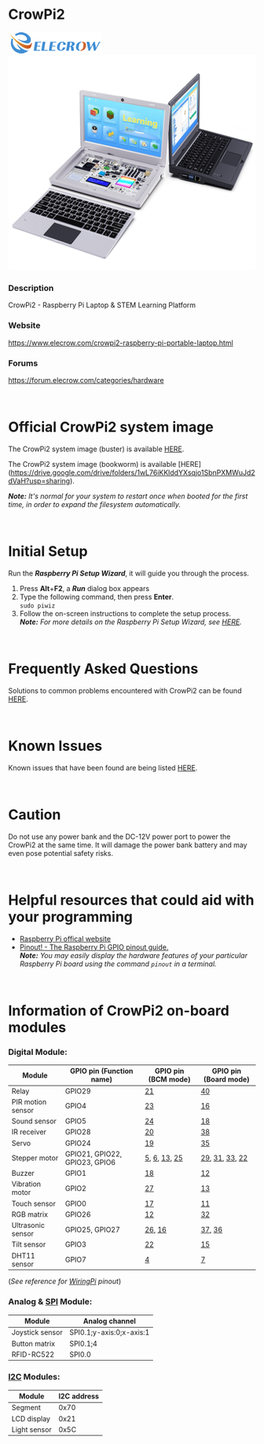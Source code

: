 # CrowPi2
<a href="https://www.elecrow.com"><img src="./images/Elecrow_logo.png" alt="Elecrow"></a>  
![image](./images/crowpi2.jpg)  

### Description
CrowPi2 - Raspberry Pi Laptop & STEM Learning Platform

### Website
https://www.elecrow.com/crowpi2-raspberry-pi-portable-laptop.html

### Forums
https://forum.elecrow.com/categories/hardware

<br>

# Official CrowPi2 system image
The CrowPi2 system image (buster) is available [HERE](https://drive.google.com/file/d/1vNiY359ShIS39KHX0jtAyz682MvaxhdK/view?usp=sharing).  

The CrowPi2 system image (bookworm) is available [HERE]
(https://drive.google.com/drive/folders/1wL76iKKlddYXsqjo1SbnPXMWuJd2dVaH?usp=sharing).

***Note:** It's normal for your system to restart once when booted for the first time, in order to expand the filesystem automatically.*  

<br>

# Initial Setup
Run the ***Raspberry Pi Setup Wizard***, it will guide you through the process.  
1. Press **Alt**+**F2**, a ***Run*** dialog box appears  
2. Type the following command, then press **Enter**. <br> `sudo piwiz`  
3. Follow the on-screen instructions to complete the setup process.  
***Note:** For more details on the Raspberry Pi Setup Wizard, see [HERE](https://www.raspberrypi.org/blog/raspbian-update-june-2018/).*  

<br>

# Frequently Asked Questions
Solutions to common problems encountered with CrowPi2 can be found [HERE](./faq/TOC-FAQ.md#frequently-asked-questions).  

<br>

# Known Issues
Known issues that have been found are being listed [HERE](./known_issues/TOC-KI.md#known-issues).  

<br>

# Caution
Do not use any power bank and the DC-12V power port to power the CrowPi2 at the same time. It will damage the power bank battery and may even pose potential safety risks.  

<br>

# Helpful resources that could aid with your programming
- [Raspberry Pi offical website](https://www.raspberrypi.org/help/)  
- [Pinout! - The Raspberry Pi GPIO pinout guide.](https://pinout.xyz/)  
***Note:** You may easily display the hardware features of your particular Raspberry Pi board using the command `pinout` in a terminal.*  

<br>

# Information of CrowPi2 on-board modules

### Digital Module:
| Module             | GPIO pin (Function name)      | GPIO pin (BCM mode)   | GPIO pin (Board mode) |
| -------------------| ------------------------------| ----------------------| ----------------------|
| Relay              | GPIO29                        | [21](https://pinout.xyz/pinout/pin40_gpio21)  | [40](https://pinout.xyz/pinout/pin40_gpio21) |
| PIR motion sensor  | GPIO4                         | [23](https://pinout.xyz/pinout/pin16_gpio23)  | [16](https://pinout.xyz/pinout/pin16_gpio23) |
| Sound sensor       | GPIO5                         | [24](https://pinout.xyz/pinout/pin18_gpio24)  | [18](https://pinout.xyz/pinout/pin18_gpio24) |
| IR receiver        | GPIO28                        | [20](https://pinout.xyz/pinout/pin38_gpio20)  | [38](https://pinout.xyz/pinout/pin38_gpio20) |
| Servo              | GPIO24                        | [19](https://pinout.xyz/pinout/pin35_gpio19)  | [35](https://pinout.xyz/pinout/pin35_gpio19) |
| Stepper motor      | GPIO21, GPIO22, GPIO23, GPIO6 | [5](https://pinout.xyz/pinout/pin29_gpio5), [6](https://pinout.xyz/pinout/pin31_gpio6), [13](https://pinout.xyz/pinout/pin33_gpio13), [25](https://pinout.xyz/pinout/pin22_gpio25) | [29](https://pinout.xyz/pinout/pin29_gpio5), [31](https://pinout.xyz/pinout/pin31_gpio6), [33](https://pinout.xyz/pinout/pin33_gpio13), [22](https://pinout.xyz/pinout/pin22_gpio25) |
| Buzzer             | GPIO1                         | [18](https://pinout.xyz/pinout/pin12_gpio18)  | [12](https://pinout.xyz/pinout/pin12_gpio18) |
| Vibration motor    | GPIO2                         | [27](https://pinout.xyz/pinout/pin13_gpio27)  | [13](https://pinout.xyz/pinout/pin13_gpio27) |
| Touch sensor       | GPIO0                         | [17](https://pinout.xyz/pinout/pin11_gpio17)  | [11](https://pinout.xyz/pinout/pin11_gpio17) |
| RGB matrix         | GPIO26                        | [12](https://pinout.xyz/pinout/pin32_gpio12)  | [32](https://pinout.xyz/pinout/pin32_gpio12) |
| Ultrasonic sensor  | GPIO25, GPIO27                | [26](https://pinout.xyz/pinout/pin37_gpio26), [16](https://pinout.xyz/pinout/pin36_gpio16) | [37](https://pinout.xyz/pinout/pin37_gpio26), [36](https://pinout.xyz/pinout/pin36_gpio16) |
| Tilt sensor        | GPIO3                         | [22](https://pinout.xyz/pinout/pin15_gpio22)  | [15](https://pinout.xyz/pinout/pin15_gpio22) |
| DHT11 sensor       | GPIO7                         | [4](https://pinout.xyz/pinout/pin7_gpio4)     | [7](https://pinout.xyz/pinout/pin7_gpio4)    |

(*See reference for [WiringPi](https://pinout.xyz/pinout/wiringpi) pinout*)

### Analog & [SPI](https://pinout.xyz/pinout/spi) Module:
| Module             | Analog channel                |
| -------------------| ------------------------------|
| Joystick sensor    | SPI0.1;y-axis:0;x-axis:1        |
| Button matrix      | SPI0.1;4                        |
| RFID-RC522         | SPI0.0                          |

### [I2C](https://pinout.xyz/pinout/i2c) Modules:
| Module             | I2C address                   |
| -------------------| ------------------------------|
| Segment            | 0x70                          |
| LCD display        | 0x21                          |
| Light sensor       | 0x5C                          |
